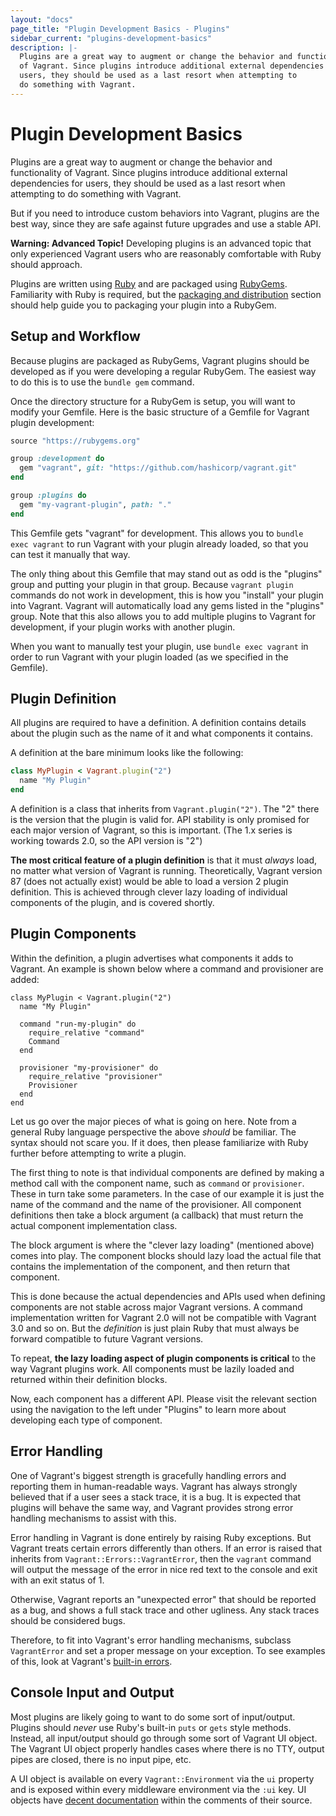 ```yaml
---
layout: "docs"
page_title: "Plugin Development Basics - Plugins"
sidebar_current: "plugins-development-basics"
description: |-
  Plugins are a great way to augment or change the behavior and functionality
  of Vagrant. Since plugins introduce additional external dependencies for
  users, they should be used as a last resort when attempting to
  do something with Vagrant.
---
```


# Plugin Development Basics

Plugins are a great way to augment or change the behavior and functionality
of Vagrant. Since plugins introduce additional external dependencies for
users, they should be used as a last resort when attempting to
do something with Vagrant.

But if you need to introduce custom behaviors
into Vagrant, plugins are the best way, since they are safe against future
upgrades and use a stable API.

<div class="alert alert-warning">
  <strong>Warning: Advanced Topic!</strong> Developing plugins is an
  advanced topic that only experienced Vagrant users who are reasonably
  comfortable with Ruby should approach.
</div>

Plugins are written using [Ruby](https://www.ruby-lang.org/en/) and are packaged
using [RubyGems](https://rubygems.org/). Familiarity with Ruby is required,
but the [packaging and distribution](/docs/plugins/packaging.html) section should help
guide you to packaging your plugin into a RubyGem.

## Setup and Workflow

Because plugins are packaged as RubyGems, Vagrant plugins should be
developed as if you were developing a regular RubyGem. The easiest
way to do this is to use the `bundle gem` command.

Once the directory structure for a RubyGem is setup, you will want
to modify your Gemfile. Here is the basic structure of a Gemfile for
Vagrant plugin development:

```ruby
source "https://rubygems.org"

group :development do
  gem "vagrant", git: "https://github.com/hashicorp/vagrant.git"
end

group :plugins do
  gem "my-vagrant-plugin", path: "."
end
```

This Gemfile gets "vagrant" for development. This allows you to
`bundle exec vagrant` to run Vagrant with your plugin already loaded,
so that you can test it manually that way.

The only thing about this Gemfile that may stand out as odd is the
"plugins" group and putting your plugin in that group. Because
`vagrant plugin` commands do not work in development, this is how
you "install" your plugin into Vagrant. Vagrant will automatically
load any gems listed in the "plugins" group. Note that this also
allows you to add multiple plugins to Vagrant for development, if
your plugin works with another plugin.

When you want to manually test your plugin, use
`bundle exec vagrant` in order to run Vagrant with your plugin
loaded (as we specified in the Gemfile).

## Plugin Definition

All plugins are required to have a definition. A definition contains details
about the plugin such as the name of it and what components it contains.

A definition at the bare minimum looks like the following:

```ruby
class MyPlugin < Vagrant.plugin("2")
  name "My Plugin"
end
```

A definition is a class that inherits from `Vagrant.plugin("2")`. The "2"
there is the version that the plugin is valid for. API stability is only
promised for each major version of Vagrant, so this is important. (The
1.x series is working towards 2.0, so the API version is "2")

**The most critical feature of a plugin definition** is that it must _always_
load, no matter what version of Vagrant is running. Theoretically, Vagrant
version 87 (does not actually exist) would be able to load a version 2 plugin
definition. This is achieved through clever lazy loading of individual components
of the plugin, and is covered shortly.

## Plugin Components

Within the definition, a plugin advertises what components it adds to
Vagrant. An example is shown below where a command and provisioner are
added:

```
class MyPlugin < Vagrant.plugin("2")
  name "My Plugin"

  command "run-my-plugin" do
    require_relative "command"
    Command
  end

  provisioner "my-provisioner" do
    require_relative "provisioner"
    Provisioner
  end
end
```

Let us go over the major pieces of what is going on here. Note from a general
Ruby language perspective the above _should_ be familiar. The syntax should
not scare you. If it does, then please familiarize with Ruby further before
attempting to write a plugin.

The first thing to note is that individual components are defined by
making a method call with the component name, such as `command` or
`provisioner`. These in turn take some parameters. In the case of our
example it is just the name of the command and the name of the provisioner.
All component definitions then take a block argument (a callback) that
must return the actual component implementation class.

The block argument is where the "clever lazy loading" (mentioned above)
comes into play. The component blocks should lazy load the actual file that
contains the implementation of the component, and then return that component.

This is done because the actual dependencies and APIs used when defining
components are not stable across major Vagrant versions. A command implementation
written for Vagrant 2.0 will not be compatible with Vagrant 3.0 and so on. But
the _definition_ is just plain Ruby that must always be forward compatible
to future Vagrant versions.

To repeat, **the lazy loading aspect of plugin components is critical**
to the way Vagrant plugins work. All components must be lazily loaded
and returned within their definition blocks.

Now, each component has a different API. Please visit the relevant section
using the navigation to the left under "Plugins" to learn more about developing
each type of component.

## Error Handling

One of Vagrant's biggest strength is gracefully handling errors and reporting
them in human-readable ways. Vagrant has always strongly believed that if
a user sees a stack trace, it is a bug. It is expected that plugins will behave
the same way, and Vagrant provides strong error handling mechanisms to
assist with this.

Error handling in Vagrant is done entirely by raising Ruby exceptions.
But Vagrant treats certain errors differently than others. If an error
is raised that inherits from `Vagrant::Errors::VagrantError`, then the
`vagrant` command will output the message of the error in nice red text
to the console and exit with an exit status of 1.

Otherwise, Vagrant reports an "unexpected error" that should be reported
as a bug, and shows a full stack trace and other ugliness. Any stack traces
should be considered bugs.

Therefore, to fit into Vagrant's error handling mechanisms, subclass
`VagrantError` and set a proper message on your exception. To see
examples of this, look at Vagrant's [built-in errors](https://github.com/hashicorp/vagrant/blob/master/lib/vagrant/errors.rb).

## Console Input and Output

Most plugins are likely going to want to do some sort of input/output.
Plugins should _never_ use Ruby's built-in `puts` or `gets` style methods.
Instead, all input/output should go through some sort of Vagrant UI object.
The Vagrant UI object properly handles cases where there is no TTY, output
pipes are closed, there is no input pipe, etc.

A UI object is available on every `Vagrant::Environment` via the `ui` property
and is exposed within every middleware environment via the `:ui` key. UI
objects have [decent documentation](https://github.com/hashicorp/vagrant/blob/master/lib/vagrant/ui.rb)
within the comments of their source.
